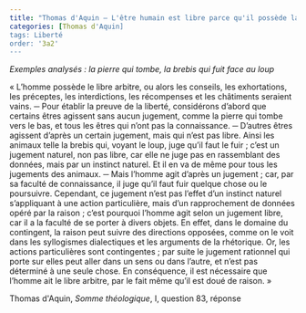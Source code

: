```yaml
---
title: "Thomas d'Aquin – L'être humain est libre parce qu'il possède la raison qui lui permet d'envisager plusieurs possibilités"
categories: [Thomas d'Aquin]
tags: Liberté
order: '3a2'
---
```


_Exemples analysés : la pierre qui tombe, la brebis qui fuit face au loup_

« L’homme possède le libre arbitre, ou alors les conseils, les exhortations, les préceptes, les interdictions, les récompenses et les châtiments seraient vains. ─ Pour établir la preuve de la liberté, considérons d’abord que certains êtres agissent sans aucun jugement, comme la pierre qui tombe vers le bas, et tous les êtres qui n’ont pas la connaissance. ─ D’autres êtres agissent d’après un certain jugement, mais qui n’est pas libre. Ainsi les animaux telle la brebis qui, voyant le loup, juge qu’il faut le fuir ; c’est un jugement naturel, non pas libre, car elle ne juge pas en rassemblant des données, mais par un instinct naturel. Et il en va de même pour tous les jugements des animaux. ─ Mais l’homme agit d’après un jugement ; car, par sa faculté de connaissance, il juge qu’il faut fuir quelque chose ou le poursuivre. Cependant, ce jugement n’est pas l’effet d’un instinct naturel s’appliquant à une action particulière, mais d’un rapprochement de données opéré par la raison ; c’est pourquoi l’homme agit selon un jugement libre, car il a la faculté de se porter à divers objets. En effet, dans le domaine du contingent, la raison peut suivre des directions opposées, comme on le voit dans les syllogismes dialectiques et les arguments de la rhétorique. Or, les actions particulières sont contingentes ; par suite le jugement rationnel qui porte sur elles peut aller dans un sens ou dans l’autre, et n’est pas déterminé à une seule chose. En conséquence, il est nécessaire que l’homme ait le libre arbitre, par le fait même qu’il est doué de raison. »

Thomas d'Aquin, _Somme théologique_, I, question 83, réponse
